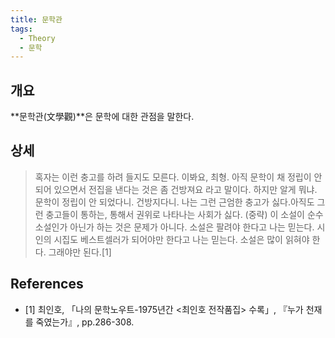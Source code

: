 ```yaml
---
title: 문학관
tags:
  - Theory
  - 문학
---
```


## 개요
**문학관(文學觀)**은 문학에 대한 관점을 말한다.

## 상세
> 혹자는 이런 충고를 하려 들지도 모른다. 이봐요, 최형. 아직 문학이 채 정립이 안 되어 있으면서 전집을 낸다는 것은 좀 건방져요 라고 말이다. 하지만 알게 뭐냐. 문학이 정립이 안 되었다니. 건방지다니. 나는 그런 근엄한 충고가 싫다.아직도 그런 충고들이 통하는, 통해서 권위로 나타나는 사회가 싫다. (중략) 이 소설이 순수소설인가 아닌가 하는 것은 문제가 아니다. 소설은 팔려야 한다고 나는 믿는다. 시인의 시집도 베스트셀러가 되어야만 한다고 나는 믿는다. 소설은 많이 읽혀야 한다. 그래야만 된다.[1]

## References
- [1] 최인호, 「나의 문학노우트-1975년간 <최인호 전작품집> 수록」, 『누가 천재를 죽였는가』, pp.286-308.